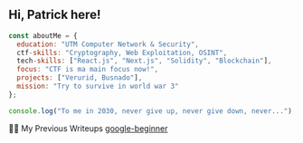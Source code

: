 ## Hi, Patrick here!

```js
const aboutMe = {
  education: "UTM Computer Network & Security",
  ctf-skills: "Cryptography, Web Exploitation, OSINT",
  tech-skills: ["React.js", "Next.js", "Solidity", "Blockchain"],
  focus: "CTF is ma main focus now!",
  projects: ["Verurid, Busnado"],
  mission: "Try to survive in world war 3"
};

console.log("To me in 2030, never give up, never give down, never...");
```

✍🏻 My Previous Writeups
[google-beginner](/)

